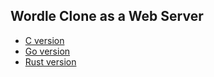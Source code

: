 ## Wordle Clone as a Web Server
* [C version](C/README.md)
* [Go version](Go/README.md)
* [Rust version](Rust/README.md)
